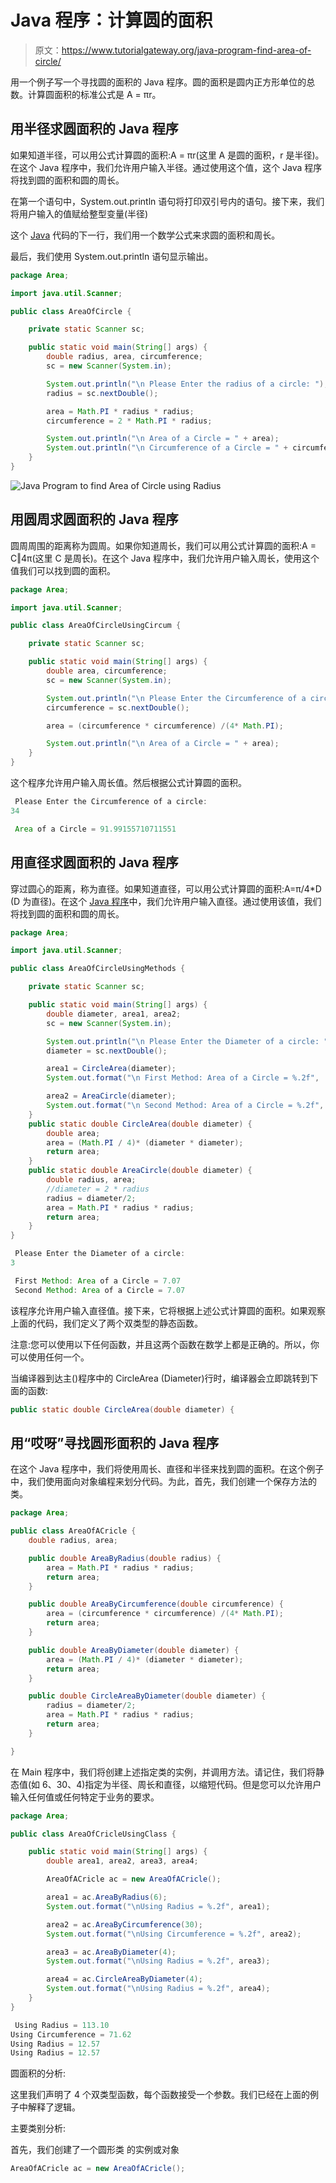 # Java 程序：计算圆的面积

> 原文：<https://www.tutorialgateway.org/java-program-find-area-of-circle/>

用一个例子写一个寻找圆的面积的 Java 程序。圆的面积是圆内正方形单位的总数。计算圆面积的标准公式是 A = πr。

## 用半径求圆面积的 Java 程序

如果知道半径，可以用公式计算圆的面积:A = πr(这里 A 是圆的面积，r 是半径)。在这个 Java 程序中，我们允许用户输入半径。通过使用这个值，这个 Java 程序将找到圆的面积和圆的周长。

在第一个语句中，System.out.println 语句将打印双引号内的语句。接下来，我们将用户输入的值赋给整型变量(半径)

这个 [Java](https://www.tutorialgateway.org/java-tutorial/) 代码的下一行，我们用一个数学公式来求圆的面积和周长。

最后，我们使用 System.out.println 语句显示输出。

```java
package Area;

import java.util.Scanner;

public class AreaOfCircle {

	private static Scanner sc;

	public static void main(String[] args) {
		double radius, area, circumference;
		sc = new Scanner(System.in);

		System.out.println("\n Please Enter the radius of a circle: ");
		radius = sc.nextDouble();

		area = Math.PI * radius * radius; 
		circumference = 2 * Math.PI * radius;

		System.out.println("\n Area of a Circle = " + area);
		System.out.println("\n Circumference of a Circle = " + circumference);
	}
}
```

![Java Program to find Area of Circle using Radius](img/0f9bad5789729c18cce4c5c15cc9eace.png)

## 用圆周求圆面积的 Java 程序

圆周周围的距离称为圆周。如果你知道周长，我们可以用公式计算圆的面积:A = C‖4π(这里 C 是周长)。在这个 Java 程序中，我们允许用户输入周长，使用这个值我们可以找到圆的面积。

```java
package Area;

import java.util.Scanner;

public class AreaOfCircleUsingCircum {

	private static Scanner sc;

	public static void main(String[] args) {
		double area, circumference;
		sc = new Scanner(System.in);

		System.out.println("\n Please Enter the Circumference of a circle: ");
		circumference = sc.nextDouble();

		area = (circumference * circumference) /(4* Math.PI);

		System.out.println("\n Area of a Circle = " + area);
	}
}
```

这个程序允许用户输入周长值。然后根据公式计算圆的面积。

```java
 Please Enter the Circumference of a circle: 
34

 Area of a Circle = 91.99155710711551
```

## 用直径求圆面积的 Java 程序

穿过圆心的距离，称为直径。如果知道直径，可以用公式计算圆的面积:A=π/4*D (D 为直径)。在这个 [Java 程序](https://www.tutorialgateway.org/learn-java-programs/)中，我们允许用户输入直径。通过使用该值，我们将找到圆的面积和圆的周长。

```java
package Area;

import java.util.Scanner;

public class AreaOfCircleUsingMethods {

	private static Scanner sc;

	public static void main(String[] args) {
		double diameter, area1, area2;
		sc = new Scanner(System.in);

		System.out.println("\n Please Enter the Diameter of a circle: ");
		diameter = sc.nextDouble();

		area1 = CircleArea(diameter); 
		System.out.format("\n First Method: Area of a Circle = %.2f",  area1);

		area2 = AreaCircle(diameter); 
		System.out.format("\n Second Method: Area of a Circle = %.2f",  area2);		
	}
	public static double CircleArea(double diameter) {
		double area;
		area = (Math.PI / 4)* (diameter * diameter); 
		return area;
	}
	public static double AreaCircle(double diameter) {
		double radius, area;
		//diameter = 2 * radius
		radius = diameter/2;
		area = Math.PI * radius * radius; 
		return area;
	}
}
```

```java
 Please Enter the Diameter of a circle: 
3

 First Method: Area of a Circle = 7.07
 Second Method: Area of a Circle = 7.07
```

该程序允许用户输入直径值。接下来，它将根据上述公式计算圆的面积。如果观察上面的代码，我们定义了两个双类型的静态函数。

注意:您可以使用以下任何函数，并且这两个函数在数学上都是正确的。所以，你可以使用任何一个。

当编译器到达主()程序中的 CircleArea (Diameter)行时，编译器会立即跳转到下面的函数:

```java
public static double CircleArea(double diameter) {
```

## 用“哎呀”寻找圆形面积的 Java 程序

在这个 Java 程序中，我们将使用周长、直径和半径来找到圆的面积。在这个例子中，我们使用面向对象编程来划分代码。为此，首先，我们创建一个保存方法的类。

```java
package Area;

public class AreaOfACricle {
	double radius, area;

	public double AreaByRadius(double radius) {
		area = Math.PI * radius * radius; 
		return area;
	}

	public double AreaByCircumference(double circumference) {
		area = (circumference * circumference) /(4* Math.PI); 
		return area;
	}

	public double AreaByDiameter(double diameter) {
		area = (Math.PI / 4)* (diameter * diameter); 
		return area;
	}

	public double CircleAreaByDiameter(double diameter) {
		radius = diameter/2;
		area = Math.PI * radius * radius; 
		return area;
	}

}
```

在 Main 程序中，我们将创建上述指定类的实例，并调用方法。请记住，我们将静态值(如 6、30、4)指定为半径、周长和直径，以缩短代码。但是您可以允许用户输入任何值或任何特定于业务的要求。

```java
package Area;

public class AreaOfCricleUsingClass {

	public static void main(String[] args) {
		double area1, area2, area3, area4;

		AreaOfACricle ac = new AreaOfACricle();

		area1 = ac.AreaByRadius(6);
		System.out.format("\nUsing Radius = %.2f", area1);

		area2 = ac.AreaByCircumference(30);
		System.out.format("\nUsing Circumference = %.2f", area2);

		area3 = ac.AreaByDiameter(4);
		System.out.format("\nUsing Radius = %.2f", area3);

		area4 = ac.CircleAreaByDiameter(4);
		System.out.format("\nUsing Radius = %.2f", area4);
	}
}
```

```java
 Using Radius = 113.10
Using Circumference = 71.62
Using Radius = 12.57
Using Radius = 12.57
```

圆面积的分析:

这里我们声明了 4 个双类型函数，每个函数接受一个参数。我们已经在上面的例子中解释了逻辑。

主要类别分析:

首先，我们创建了一个圆形类 的实例或对象

```java
AreaOfACricle ac = new AreaOfACricle();
```